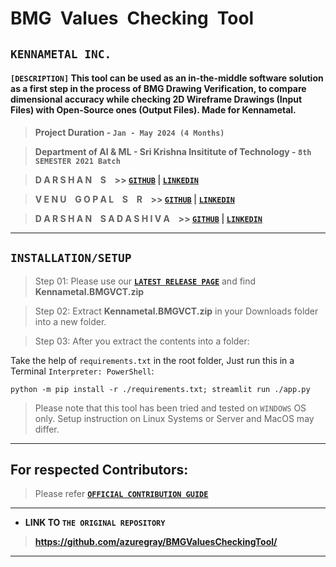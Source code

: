 


# **BMG&ensp;Values&ensp;Checking&ensp;Tool**

## **`KENNAMETAL INC.`**

#### **`[DESCRIPTION]`** This tool can be used as an in-the-middle software solution as a first step in the process of BMG Drawing Verification, to compare dimensional accuracy while checking 2D Wireframe Drawings (Input Files) with Open-Source ones (Output Files). Made for Kennametal.

> **Project Duration - `Jan - May 2024 (4 Months)`**

> **Department of AI & ML - Sri Krishna Insititute of Technology - `8th SEMESTER 2021 Batch`**

> **D A R S H A N &ensp; S &ensp; >> [**`GITHUB`**](https://github.com/azuregray/) | [**`LINKEDIN`**](https://linkedin.com/in/arcticblue)**

> **V E N U &ensp; G O P A L &ensp; S &ensp; R &ensp; >> [**`GITHUB`**](https://github.com/srvenu) | [**`LINKEDIN`**](https://www.linkedin.com/in/venu-s-raj)**

> **D A R S H A N &ensp; S A D A S H I V A  &ensp; >> [**`GITHUB`**](https://github.com/darshansadashiva) | [**`LINKEDIN`**](http://linkedin.com/in/darshansadashiva)**

---

## **`INSTALLATION/SETUP`**

> Step 01: Please use our [**`LATEST RELEASE PAGE`**](https://github.com/azuregray/BMGValuesCheckingTool/releases/latest) and find **Kennametal.BMGVCT.zip**

> Step 02: Extract **Kennametal.BMGVCT.zip** in your Downloads folder into a new folder.

> Step 03: After you extract the contents into a folder:

Take the help of `requirements.txt` in the root folder, Just run this in a Terminal `Interpreter: PowerShell`:

```
python -m pip install -r ./requirements.txt; streamlit run ./app.py
```

> Please note that this tool has been tried and tested on `WINDOWS` OS only. Setup instruction on Linux Systems or Server and MacOS may differ.

---

## **For respected Contributors:**
> Please refer [**`OFFICIAL CONTRIBUTION GUIDE`**](https://docs.github.com/en/get-started/exploring-projects-on-github/contributing-to-a-project)

---

- **LINK TO `THE ORIGINAL REPOSITORY`**

> **https://github.com/azuregray/BMGValuesCheckingTool/**

---